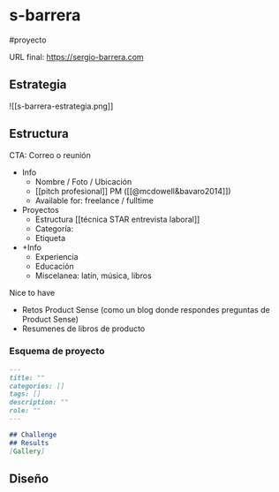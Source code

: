 # s-barrera
#proyecto

URL final: https://sergio-barrera.com
## Estrategia

![[s-barrera-estrategia.png]]

## Estructura

CTA: Correo o reunión

- Info
    - Nombre / Foto / Ubicación
    - [[pitch profesional]] PM ([[@mcdowell&bavaro2014]])
    - Available for: freelance / fulltime
- Proyectos
    - Estructura [[técnica STAR entrevista laboral]]
    - Categoría:
    - Etiqueta
- +Info
    - Experiencia
    - Educación
    - Miscelanea: latín, música, libros

Nice to have

- Retos Product Sense (como un blog donde respondes preguntas de Product Sense) 
- Resumenes de libros de producto

### Esquema de proyecto

```markdown
---
title: ""
categories: []
tags: []
description: ""
role: ""
---

## Challenge
## Results
[Gallery]
```

## Diseño